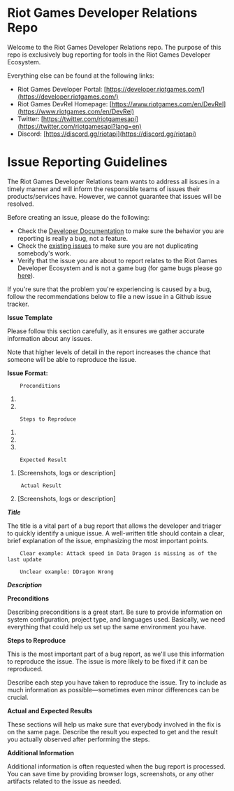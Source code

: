 #
# Riot Games Developer Relations Repo

Welcome to the Riot Games Developer Relations repo. The purpose of this repo is exclusively bug reporting for tools in the Riot Games Developer Ecosystem.

Everything else can be found at the following links:

- Riot Games Developer Portal: [https://developer.riotgames.com/](https://developer.riotgames.com/)
- Riot Games DevRel Homepage: [https://www.riotgames.com/en/DevRel](https://www.riotgames.com/en/DevRel)
- Twitter: [https://twitter.com/riotgamesapi](https://twitter.com/riotgamesapi?lang=en)
- Discord: [https://discord.gg/riotapi](https://discord.gg/riotapi)



#
# Issue Reporting Guidelines

The Riot Games Developer Relations team wants to address all issues in a timely manner and will inform the responsible teams of issues their products/services have. However, we cannot guarantee that issues will be resolved.

Before creating an issue, please do the following:

- Check the [Developer Documentation](https://developer.riotgames.com/) to make sure the behavior you are reporting is really a bug, not a feature.
- Check the [existing issues](https://github.com/RiotGames/developer-relations/issues) to make sure you are not duplicating somebody&#39;s work.
- Verify that the issue you are about to report relates to the Riot Games Developer Ecosystem and is not a game bug (for game bugs please go [here](https://support.riotgames.com/hc/en-us)).

If you&#39;re sure that the problem you&#39;re experiencing is caused by a bug, follow the recommendations below to file a new issue in a Github issue tracker.

**Issue Template**

Please follow this section carefully, as it ensures we gather accurate information about any issues.

Note that higher levels of detail in the report increases the chance that someone will be able to reproduce the issue.

**Issue Format:**

        Preconditions

1.
2.

        Steps to Reproduce

1.
2.
3.

        Expected Result

1. [Screenshots, logs or description]

        Actual Result

1. [Screenshots, logs or description]

***Title***

The title is a vital part of a bug report that allows the developer and triager to quickly identify a unique issue. A well-written title should contain a clear, brief explanation of the issue, emphasizing the most important points.

        Clear example: Attack speed in Data Dragon is missing as of the last update

        Unclear example: DDragon Wrong

***Description***

**Preconditions**

Describing preconditions is a great start. Be sure to provide information on system configuration, project type, and languages used. Basically, we need everything that could help us set up the same environment you have.

**Steps to Reproduce**

This is the most important part of a bug report, as we&#39;ll use this information to reproduce the issue. The issue is more likely to be fixed if it can be reproduced.

Describe each step you have taken to reproduce the issue. Try to include as much information as possible—sometimes even minor differences can be crucial.

**Actual and Expected Results**

These sections will help us make sure that everybody involved in the fix is on the same page. Describe the result you expected to get and the result you actually observed after performing the steps.

**Additional Information**

Additional information is often requested when the bug report is processed. You can save time by providing browser logs, screenshots, or any other artifacts related to the issue as needed.
